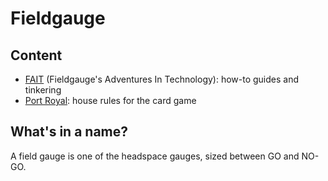 # Fieldgauge

## Content
- [FAIT](fait) (Fieldgauge's Adventures In Technology): how-to guides and tinkering
- [Port Royal](port-royal): house rules for the card game

## What's in a name?
A field gauge is one of the headspace gauges, sized between GO and NO-GO.
